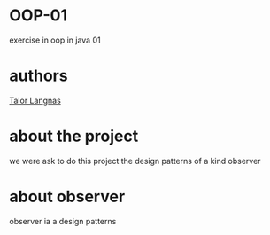 # OOP-01
exercise in oop in java 01

# authors
[Talor Langnas](https://github.com/TalorLangnas)


# about the project
we were ask to do this project the design patterns of a kind observer

# about observer
observer ia a design patterns





